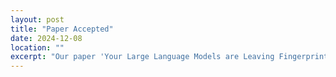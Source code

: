 ```yaml
---
layout: post
title: "Paper Accepted"
date: 2024-12-08
location: ""
excerpt: "Our paper 'Your Large Language Models are Leaving Fingerprints' was accepted at the 'Detecting AI-Generated Content' Workshop at COLING 2025."
---
```



